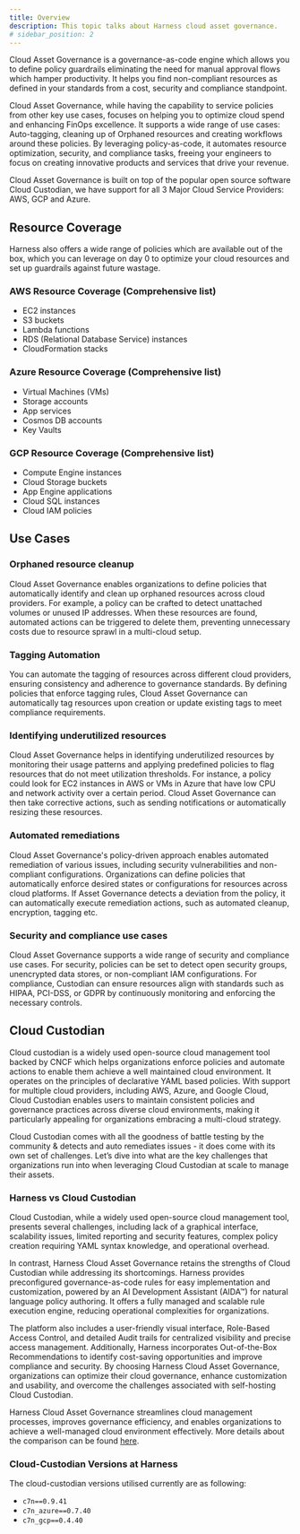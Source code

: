 ```yaml
---
title: Overview
description: This topic talks about Harness cloud asset governance.
# sidebar_position: 2
---
```


Cloud Asset Governance is a governance-as-code engine which allows you to define policy guardrails eliminating the need for manual approval flows which hamper productivity.  It helps you find non-compliant resources as defined in your standards from a cost, security and compliance standpoint. 

Cloud Asset Governance, while having the capability to service policies from other key use cases, focuses on helping you to optimize cloud spend and enhancing FinOps excellence. It supports a wide range of use cases: Auto-tagging, cleaning up of Orphaned resources and creating workflows around these policies.  By leveraging policy-as-code, it automates resource optimization, security, and compliance tasks, freeing your engineers to focus on creating innovative products and services that drive your revenue.

Cloud Asset Governance is built on top of the popular open source software Cloud Custodian, we have support for all 3 Major Cloud Service Providers: AWS, GCP and Azure.

## Resource Coverage

Harness also offers a wide range of policies which are available out of the box, which you can leverage on day 0 to optimize your cloud resources and set up guardrails against future wastage.

### AWS Resource Coverage (Comprehensive list)

- EC2 instances
- S3 buckets
- Lambda functions
- RDS (Relational Database Service) instances
- CloudFormation stacks

### Azure Resource Coverage (Comprehensive list)

- Virtual Machines (VMs)
- Storage accounts
- App services
- Cosmos DB accounts
- Key Vaults

### GCP Resource Coverage (Comprehensive list)

- Compute Engine instances
- Cloud Storage buckets
- App Engine applications
- Cloud SQL instances
- Cloud IAM policies

## Use Cases

### Orphaned resource cleanup
Cloud Asset Governance enables organizations to define policies that automatically identify and clean up orphaned resources across cloud providers. For example, a policy can be crafted to detect unattached volumes or unused IP addresses. When these resources are found, automated actions can be triggered to delete them, preventing unnecessary costs due to resource sprawl in a multi-cloud setup.

### Tagging Automation 

You can automate the tagging of resources across different cloud providers, ensuring consistency and adherence to governance standards. By defining policies that enforce tagging rules, Cloud Asset Governance can automatically tag resources upon creation or update existing tags to meet compliance requirements.

### Identifying underutilized resources 

Cloud Asset Governance helps in identifying underutilized resources by monitoring their usage patterns and applying predefined policies to flag resources that do not meet utilization thresholds. For instance, a policy could look for EC2 instances in AWS or VMs in Azure that have low CPU and network activity over a certain period. Cloud Asset Governance can then take corrective actions, such as sending notifications or automatically resizing these resources.

### Automated remediations

Cloud Asset Governance's policy-driven approach enables automated remediation of various issues, including security vulnerabilities and non-compliant configurations. Organizations can define policies that automatically enforce desired states or configurations for resources across cloud platforms. If Asset Governance detects a deviation from the policy, it can automatically execute remediation actions, such as automated cleanup, encryption, tagging etc. 

### Security and compliance use cases

Cloud Asset Governance supports a wide range of security and compliance use cases. For security, policies can be set to detect open security groups, unencrypted data stores, or non-compliant IAM configurations. For compliance, Custodian can ensure resources align with standards such as HIPAA, PCI-DSS, or GDPR by continuously monitoring and enforcing the necessary controls. 

## Cloud Custodian 

Cloud custodian is a widely used open-source cloud management tool backed by CNCF which helps organizations enforce policies and automate actions to enable them achieve a well maintained cloud environment. It operates on the principles of declarative YAML based policies. With support for multiple cloud providers, including AWS, Azure, and Google Cloud, Cloud Custodian enables users to maintain consistent policies and governance practices across diverse cloud environments, making it particularly appealing for organizations embracing a multi-cloud strategy.
 
Cloud Custodian comes with all the goodness of battle testing by the community & detects and auto remediates issues - it does come with its own set of challenges. Let’s dive into what are the key challenges that organizations run into when leveraging Cloud Custodian at scale to manage their assets.

### Harness vs Cloud Custodian

Cloud Custodian, while a widely used open-source cloud management tool, presents several challenges, including lack of a graphical interface, scalability issues, limited reporting and security features, complex policy creation requiring YAML syntax knowledge, and operational overhead.

In contrast, Harness Cloud Asset Governance retains the strengths of Cloud Custodian while addressing its shortcomings. Harness provides preconfigured governance-as-code rules for easy implementation and customization, powered by an AI Development Assistant (AIDA™) for natural language policy authoring. It offers a fully managed and scalable rule execution engine, reducing operational complexities for organizations. 

The platform also includes a user-friendly visual interface, Role-Based Access Control, and detailed Audit trails for centralized visibility and precise access management. Additionally, Harness incorporates Out-of-the-Box Recommendations to identify cost-saving opportunities and improve compliance and security. By choosing Harness Cloud Asset Governance, organizations can optimize their cloud governance, enhance customization and usability, and overcome the challenges associated with self-hosting Cloud Custodian.

Harness Cloud Asset Governance streamlines cloud management processes, improves governance efficiency, and enables organizations to achieve a well-managed cloud environment effectively. More details about the comparison can be found [here](https://www.harness.io/blog/harness-cloud-asset-governance-cloud-custodian-beyond).

### Cloud-Custodian Versions at Harness

The cloud-custodian versions utilised currently are as following:
  - `c7n==0.9.41`
  - `c7n_azure==0.7.40`
  - `c7n_gcp==0.4.40 `



